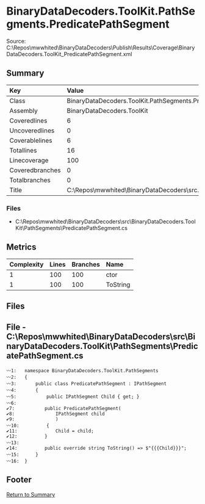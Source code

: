 ﻿
# BinaryDataDecoders.ToolKit.PathSegments.PredicatePathSegment
Source: C:\Repos\mwwhited\BinaryDataDecoders\Publish\Results\Coverage\BinaryDataDecoders.ToolKit_PredicatePathSegment.xml

## Summary

| Key                  | Value                                                            |
| :------------------- | :--------------------------------------------------------------- |
| Class                | BinaryDataDecoders.ToolKit.PathSegments.PredicatePathSegment | 
| Assembly             | BinaryDataDecoders.ToolKit                                   | 
| Coveredlines         | 6                                                            | 
| Uncoveredlines       | 0                                                            | 
| Coverablelines       | 6                                                            | 
| Totallines           | 16                                                           | 
| Linecoverage         | 100                                                          | 
| Coveredbranches      | 0                                                            | 
| Totalbranches        | 0                                                            | 
| Title                | C:\Repos\mwwhited\BinaryDataDecoders\src\..\src\BinaryDataDe | 

### Files
 * C:\Repos\mwwhited\BinaryDataDecoders\src\BinaryDataDecoders.ToolKit\PathSegments\PredicatePathSegment.cs

## Metrics

| Complexity | Lines | Branches | Name                                          |
| :--------- | :---- | :------- | :-------------------------------------------- |
| 1          | 100   | 100      | ctor | 
| 1          | 100   | 100      | ToString | 
## Files

## File - C:\Repos\mwwhited\BinaryDataDecoders\src\BinaryDataDecoders.ToolKit\PathSegments\PredicatePathSegment.cs

```CSharp
〰1:   namespace BinaryDataDecoders.ToolKit.PathSegments
〰2:   {
〰3:       public class PredicatePathSegment : IPathSegment
〰4:       {
〰5:           public IPathSegment Child { get; }
〰6:   
✔7:           public PredicatePathSegment(
✔8:               IPathSegment child
✔9:               )
〰10:          {
✔11:              Child = child;
✔12:          }
〰13:  
✔14:          public override string ToString() => $"{{{Child}}}";
〰15:      }
〰16:  }

```
## Footer 
[Return to Summary](Summary.md)

